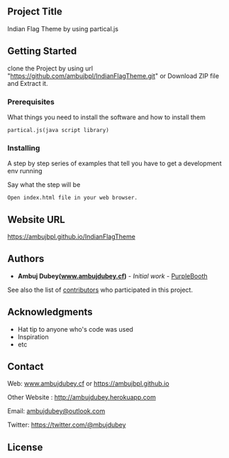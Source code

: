 ## Project Title

Indian Flag Theme by using partical.js

## Getting Started

clone the Project by using url "https://github.com/ambujbpl/IndianFlagTheme.git" or Download ZIP file and  Extract it.   

### Prerequisites

What things you need to install the software and how to install them

```
partical.js(java script library)
```

### Installing

A step by step series of examples that tell you have to get a development env running

Say what the step will be

```
Open index.html file in your web browser.
```

## Website URL
https://ambujbpl.github.io/IndianFlagTheme

## Authors

* **Ambuj Dubey(www.ambujdubey.cf)** - *Initial work* - [PurpleBooth]( https://github.com/ambujbpl/IndianFlagTheme)

See also the list of [contributors](https://github.com/your/project/contributors) who participated in this project.

## Acknowledgments

* Hat tip to anyone who's code was used
* Inspiration
* etc

## Contact

Web: www.ambujdubey.cf or https://ambujbpl.github.io

Other Website : http://ambujdubey.herokuapp.com

Email: ambujdubey@outlook.com

Twitter: https://twitter.com/@mbujdubey

## License
